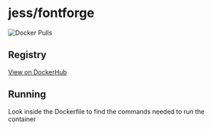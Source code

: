 # jess/fontforge

![Docker Pulls](https://img.shields.io/docker/pulls/jess/fontforge)



## Registry

[View on DockerHub](https://hub.docker.com/r/jess/fontforge)

## Running

Look inside the Dockerfile to find the commands needed to run the container
